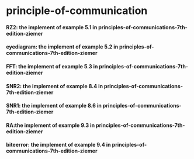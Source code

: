 # principle-of-communication
#### RZ2: the implement of example 5.1 in principles-of-communications-7th-edition-ziemer
#### eyediagram: the implement of example 5.2 in principles-of-communications-7th-edition-ziemer
#### FFT: the implement of example 5.3 in principles-of-communications-7th-edition-ziemer
#### SNR2: the implement of example 8.4 in principles-of-communications-7th-edition-ziemer
#### SNR1: the implement of example 8.6 in principles-of-communications-7th-edition-ziemer
#### RA:the implement of example 9.3 in principles-of-communications-7th-edition-ziemer
#### biteerror: the implement of example 9.4 in principles-of-communications-7th-edition-ziemer
